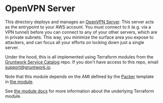 # OpenVPN Server

This directory deploys and manages an [OpenVPN Server](https://openvpn.net/). This server acts as the entrypoint to your
AWS account. You must connect to it (e.g. via a VPN tunnel) before you can connect to any of your other servers, which are in
private subnets. This way, you minimize the surface area you expose to attackers, and can focus all your efforts on
locking down just a single server.

Under the hood, this is all implemented using Terraform modules from the [Gruntwork Service
Catalog](https://github.com/gruntwork-io/terraform-aws-service-catalog) repo. If you don't have access to this repo, email
[support@gruntwork.io](mailto:support@gruntwork.io).

Note that this module depends on the AMI defined by the [Packer](https://www.packer.io) template in [the
module](https://github.com/gruntwork-io/terraform-aws-service-catalog/tree/v0.36.1/modules/mgmt/openvpn-server/openvpn-server.json).

See [the module docs](https://github.com/gruntwork-io/terraform-aws-service-catalog/tree/v0.36.1/modules/mgmt/openvpn-server) for more
information about the underlying Terraform module.

